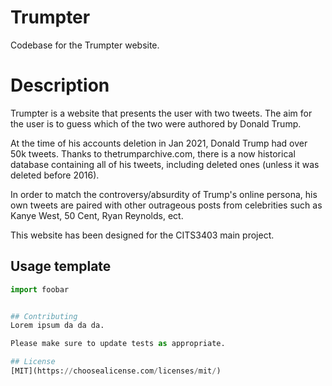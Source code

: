 # Trumpter

Codebase for the Trumpter website. 

# Description

Trumpter is a website that presents the user with two tweets. The aim for the user is to guess which of the two were authored by Donald Trump. 

At the time of his accounts deletion in Jan 2021, Donald Trump had over 50k tweets. Thanks to thetrumparchive.com, there is a now historical database containing all of his tweets, including deleted ones (unless it was deleted before 2016). 

In order to match the controversy/absurdity of Trump's online persona, his own tweets are paired with other outrageous posts from celebrities such as Kanye West,  50 Cent, Ryan Reynolds, ect. 

This website has been designed for the CITS3403 main project. 

## Usage template

```python
import foobar


## Contributing
Lorem ipsum da da da. 

Please make sure to update tests as appropriate.

## License
[MIT](https://choosealicense.com/licenses/mit/)
